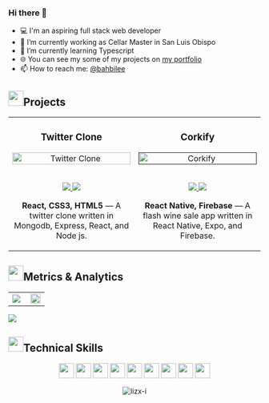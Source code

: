 ### Hi there 👋
- 💻 I'm an aspiring full stack web developer
- 🔭 I’m currently working as Cellar Master in San Luis Obispo
- 🌱 I’m currently learning Typescript
- 🌐 You can see my some of my projects on [my portfolio](https://github.com/superbahbi?tab=repositories)
- 📫 How to reach me: [@bahbilee](https://twitter.com/bahbilee)


<h2 align="left"><img src="" height=30px>Projects</h2>

<table>
<tr>
<td width="50%">
<h3 align="center" color="white">Twitter Clone</h3>
<div align="center">  
<a href='https://twitter.netlify.app/' target=_"blank">
<img src="" alt="Twitter Clone" height="100%" width="100%"/>
</a>
<br>
<br>
<p>
<a href="https://github.com/superbahbi/twitter-" target="_blank">
<img src="https://img.shields.io/badge/Code-lightgrey?style=for-the-badge&logo=github"/>
</a>  
<a href="https://twitter.netlify.app/" target="_blank">
<img src="https://img.shields.io/badge/-website-purple?style=for-the-badge&color=3C005A"/>
</a>
</p>
<p><strong>React, CSS3, HTML5</strong> — A twitter clone written in Mongodb, Express, React, and Node js.</p>
</div>
</td>
    
    
<td width="50%">
  <h3 align="center" color="white">Corkify</h3>
<div align="center">  
<a href='' target=_"blank">
<img src="" alt="Corkify" height="100%" width="100%"/>
</a>
<br>
<br>
<p>
<a href="https://github.com/superbahbi/twitter-" target="_blank">
<img src="https://img.shields.io/badge/Code-lightgrey?style=for-the-badge&logo=github"/>
</a>  
<a href="" target="_blank">
<img src="https://img.shields.io/badge/-website-purple?style=for-the-badge&color=3C005A"/>
</a>
</p>
<p><strong>React Native, Firebase</strong> — A flash wine sale app written in React Native, Expo, and Firebase.</p>
</div>
  </td>
</table>


<h2 align="left"><img src="" height=30px>Metrics & Analytics</h2>
<div align="center">
<table>
<tr>
<td width="50%">
<img src="https://github-readme-streak-stats.herokuapp.com/?user=superbahbi&hide_border=true&background=FFFFFF00&fire=3C005A&currStreakLabel=3C005A&ring=3C005A&currStreakNum=3C005A&sideNums=3C005A&sideLabels=3C005A&dates=999c9e&stroke=3C005A">
</td>
<td width="50%">
<img width="100%" src="https://github-readme-stats.vercel.app/api?username=superbahbi&bg_color=FFFFFF00&hide_border=true&text_color=3C005A&title_color=3C005A&include_all_commits=true&count_private=true">
</table>
</div>
<img src="https://activity-graph.herokuapp.com/graph?username=superbahbi&bg_color=FFFFFF00&color=3C005A&line=3C005A&point=999c9e&hide_border=true&title_color=">

  
 <h2 align="left"><img src="" height=30px>Technical Skills</h2>
<p align="center">
<img src="https://img.shields.io/badge/HTML5-3C005A?style=for-the-badge&logo=html5&logoColor=white" height=30>
<img src="https://img.shields.io/badge/CSS3-3C005A?style=for-the-badge&logo=css3&logoColor=white" height=30>
<img src="https://img.shields.io/badge/JavaScript-3C005A?style=for-the-badge&logo=javascript&logoColor=white" height=30>
<img src="https://img.shields.io/badge/MongoDB-3C005A?style=for-the-badge&logo=mongodb&logoColor=white" height=30>
<img src="https://img.shields.io/badge/Express.js-3C005A?style=for-the-badge&logo=express&logoColor=white" height=30>
<img src="https://img.shields.io/badge/React.js-3C005A?style=for-the-badge&logo=react&logoColor=white" height=30>
<img src="https://img.shields.io/badge/Node.js-3C005A?style=for-the-badge&logo=nodedotjs&logoColor=white" height=30>
<img src="https://img.shields.io/badge/Firebase-3C005A?style=for-the-badge&logo=firebase&logoColor=white" height=30>
<img src="https://img.shields.io/badge/GIT-3C005A?style=for-the-badge&logo=git&logoColor=white" height=30>
</p>

<p align="center"> <img src="https://komarev.com/ghpvc/?username=superbahbi&label=Profile%20views&color=3C005A&style=for-the-badge&logo=profile&logoColor=white_" alt="lizx-i" /> </p>
<!--
**superbahbi/superbahbi** is a ✨ _special_ ✨ repository because its `README.md` (this file) appears on your GitHub profile.

Here are some ideas to get you started:

- 🔭 I’m currently working on ...
- 🌱 I’m currently learning ...
- 👯 I’m looking to collaborate on ...
- 🤔 I’m looking for help with ...
- 💬 Ask me about ...
- 📫 How to reach me: ...
- 😄 Pronouns: ...
- ⚡ Fun fact: ...
-->

